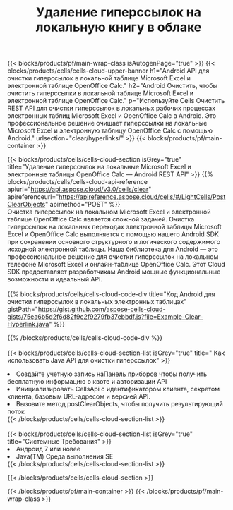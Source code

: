 ﻿---
title:  Удаление гиперссылок на локальную книгу в облаке
description:  Облачные API и SDK для очистки гиперссылок на Microsoft Excel и OpenOffice Calc. Очистите гиперссылки на локальные электронные таблицы по Cells Облаку API. SDK поддерживает различные языки разработки. Среди них Android, C#, Go, Java, NodeJS, Perl, PHP, Python, Ruby и swift.
url: /ru/android/clear/hyperlinks/
---
{{< blocks/products/pf/main-wrap-class isAutogenPage="true" >}}
{{< blocks/products/cells/cells-cloud-upper-banner h1="Android API для очистки гиперссылок в локальной таблице Microsoft Excel и электронной таблице OpenOffice Calc." h2="Android Очистить, чтобы очистить гиперссылки в локальной таблице Microsoft Excel и электронной таблице OpenOffice Calc." p="Используйте Cells Очистить REST API для очистки гиперссылок в локальных рабочих процессах электронных таблиц Microsoft Excel и OpenOffice Calc в Android. Это профессиональное решение очищает гиперссылки на локальные Microsoft Excel и электронную таблицу OpenOffice Calc с помощью Android." urlsection="clear/hyperlinks/" >}}
{{< blocks/products/pf/main-container >}}

{{< blocks/products/cells/cells-cloud-section isGrey="true" title="Удаление гиперссылок на локальные Microsoft Excel и электронные таблицы OpenOffice Calc — Android REST API" >}}
{{% blocks/products/cells/cells-cloud-api-reference apiurl="https://api.aspose.cloud/v3.0/cells/clear" apireferenceurl="https://apireference.aspose.cloud/cells/#/LightCells/PostClearObjects" apimethod="POST" %}}
<br/>
Очистка гиперссылок на локальном Microsoft Excel и электронной таблице OpenOffice Calc является сложной задачей. Очистка гиперссылок на локальных переходах электронной таблицы Microsoft Excel и OpenOffice Calc выполняется с помощью нашего Android SDK при сохранении основного структурного и логического содержимого исходной электронной таблицы. Наша библиотека для Android — это профессиональное решение для очистки гиперссылок на локальном телефоне Microsoft Excel и онлайн-таблице OpenOffice Calc. Этот Cloud SDK предоставляет разработчикам Android мощные функциональные возможности и идеальный API.
<br/>
<br/>
{{% blocks/products/cells/cells-cloud-code-div title="Код Android для очистки гиперссылок в локальных электронных таблицах" gistPath="https://gist.github.com/aspose-cells-cloud-gists/75ea6b5d2f6d82f9c2f9279fb37ebbdf.js?file=Example-Clear-Hyperlink.java" %}}
  
{{% /blocks/products/cells/cells-cloud-code-div %}}
<br/>
<br/>
{{< blocks/products/cells/cells-cloud-section-list isGrey="true" title=" Как использовать Java API для очистки гиперссылок" >}}
<li> Создайте учетную запись на<a href="https://dashboard.aspose.cloud/">Панель приборов</a> чтобы получить бесплатную информацию о квоте и авторизации API</li>
<li>Инициализировать CellsApi с идентификатором клиента, секретом клиента, базовым URL-адресом и версией API.</li>
<li>Вызовите метод postClearObjects, чтобы получить результирующий поток</li>
{{< /blocks/products/cells/cells-cloud-section-list >}}
<br/>
<br/>
{{< blocks/products/cells/cells-cloud-section-list isGrey="true" title="Системные Требования" >}}
<li>Андроид 7 или новее</li>
<li>Java(TM) Среда выполнения SE</li>
{{< /blocks/products/cells/cells-cloud-section-list >}}

{{< /blocks/products/cells/cells-cloud-section >}}

{{< /blocks/products/pf/main-container >}}
{{< /blocks/products/pf/main-wrap-class >}}
